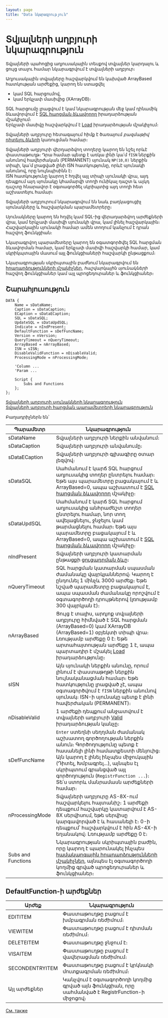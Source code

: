 ```yaml
---
layout: page
title: "Data նկարագրություն"
---
```


# Տվյալների աղբյուրի նկարագրություն

Տվյալների պահոցից աղյուսակային տեսքով տվյալներ կարդալու և ցույց տալու համար նկարագրվում է տվյալների աղբյուր։

Աղյուսակային տվյալները հաշվարկվում են կախված ArrayBased հատկության արժեքից, կարող են ստացվել 
- կամ SQL հարցումով,
- կամ երկչափ մասիվից (XArrayDB)։

SQL հարցումը լրացվում է կամ նկարագրության մեջ կամ դինամիկ ձևավորվում է [SQL հարցման ձևավորող](../ScriptProcs/SQL.md) իրադարձության մշակիչում։  
Երկչափ մասիվը հաշվարկվում է [Load](../ScriptProcs/Load.md) իրադարձության մշակիչում։

Տվյալների աղբյուրը հետագայում հիմք է ծառայում *բազմաթիվ* [դիտելու ձևերի](View.md) կառուցման համար։

Տվյալների աղբյուրի վերդարձվող տողերը կարող են նշել որևէ փաստաթուղթ։ Դրա համար պետք է առկա լինի կա՛մ `fISN` ներքին անունով հավերժական (PERMANENT) սյունակ `NP(10,0)` ներքին տիպի, կա՛մ լրացված լինի ISN հատկությունը, որևէ սյունակի անունով, որը նույնպիսինն է։  
ISN հատկությունը կարող է հղվել այլ տիպի սյունակի վրա, այդ դեպքում այդ սյունակը կհամարվի տողի ունիկալ դաշտ և այկդ դաշտը հնարավոր է օգտագործել սկրիպտից այդ տողի հետ աշխատելու համար։

Տվյալների աղբյուրում նկարագրվում են նաև բաղկացուցիչ սյունակները և հաշվարկման պարամետրերը։

Սյունակները կարող են հղվել կամ SQL-ից վերադարձվող արժեքների վրա, կամ երկչափ մասիվի սյունակի վրա, կամ լինել հաշվարկային։ Հաշվարկային սյունակի համար ամեն տողում կանչում է դրան հաշվող ֆունկցիան։

Նկարագրվող պարամետերը կարող են օգատգործվել SQL հարցման ձևավորման համար, կամ երկչափ մասիվի հաշվարկի համար, կամ սկրիկպտային մասում այլ ֆունկցիաների հաշվարկի ընթացքում։

Նկարագրության սկրիպտային բաժնում նկարագրվում են [իրադարձությունների մշակիչներ](../scriptstproced.md), *հաշվարկային սյունակների* հաշվող ֆունկցիաներ կամ այլ պրոցեդուրաներ և ֆունկցիաներ։

## Շարահյուսություն

``` as4x
DATA {
    Name = sDataName;
    Caption = sDataCaption;
    ECaption = sDataECaption;
    SQL = sDataSQL;
    UpdateSQL = sDataUpdSQL;
    Indicate = nIndPresent;
    DefaultFunction = sDefFuncName;
    Version = nVersion;
    QueryTimeout = nQueryTimeout;
    ArrayBased = nArrayBased;
    ISN = sISN;
    DisableValidFunction = nDisableValid;
    ProcessingMode = nProcessingMode;

    'Column ...
    'Param ...

    Script {
        Subs and Functions
    };
};
```

[Տվյալների աղբյուրի սյունակների նկարագրություն](../column.md)  
[Տվյալների աղբյուրի հարցման պարամետրերի նկարագրություն](../Param.md)

Բաղադրիչներն են՝

| Պարամետր | Նկարագրություն |
|--|--|
| sDataName | Տվյալների աղբյուրի ներքին անվանում։ |
| sDataCaption | Տվյալների աղբյուրի անվանումը։ |
| sDataECaption | Տվյալների աղբյուրի գլխագիրը օտար լեզվով։ |
| sDataSQL | Սահմանում է կարճ SQL հարցում աղյուսակից տողեր ընտրելու համար։ Եթե այս պարամետրը բացակայում է և ArrayBased=0, ապա աշխատում է [SQL հարցման ձևավորող](../ScriptProcs/SQL.md) մշակիչը։ |
| sDataUpdSQL | Սահմանում է կարճ SQL հարցում աղյուսակից անհրաժեշտ տողեր ընտրելու համար, նոր տող ավելացնելու, ջնջելու կամ թարմացնելու համար։ Եթե այս պարամետրը բացակայում է և ArrayBased=0, ապա աշխատում է [SQL հարցման ձևավորող](../ScriptProcs/SQL.md) մշակիչը։ |
| nIndPresent | Տվյալների աղբյուրի կատարման ընթացքի [ցուցադրման ձևը](../Constants/const_opencursor_Indicate.md)։ |
| nQueryTimeout | SQL հարցման կատարման սպասման ժամանակը վայրկյաններով։ Կարող է ընդունել 1 մինչև 3000 արժեք։ Եթե նշված պարամետրը բացակայում է, ապա սպասման ժամանակը որոշվում է օգտագործողի դրույթներով (լռությամբ 300 վայրկյան է)։ |
| nArrayBased | Ցույց է տալիս, արդյոք տվյալների աղբյուրը հիմնված է SQL հարցման (ArrayBased=0) կամ XArrayDB (ArrayBased=1) օբյեկտի տիպի վրա։ Լռությամբ արժեքը 0 է։ Եթե արտահայտության արժեքը 1 է, ապա պարտադիր է մշակել [Load](../ScriptProcs/Load.md) իրադարձությունը։ |
| sISN | Այն սյունակի ներքին անունը, որում լինում է փաստաթղթի ներքին նույնականացման համար։ Եթե հատկությունը լրացված չէ, ապա օգտագործվում է `fISN` ներքին անունով սյունակ։ ISN-ի սյունակը պետք է լինի հավերժական (PERMANENT)։ |
| nDisableValid | 1 արժեքի դեպքում անջատվում է տվյալների աղբյուրի [Valid](../ScriptProcs/Valid_Data.md) իրադարձության կանչը։ |
| sDefFuncName | `Enter` ստեղնի սեղղման ժամանակ աշխատող գործողության ներքին անուն։ Գործողությունը պետք է հասանելի լինի համատքեստի մենյուից։ Այն կարող է լինել ինչպես միջուկային (Դիտել, Խմբագրել...), այնպես էլ սկրիպտում գրանցված այլ գործողություն (`RegistrFunction ...`)։ Տե՛ս ստորև մանրամասն արժեքների համար։ |
| nProcessingMode | Տվյալների աղբյուրը AS-8X-ում հաշվարկելու հայտանիշ։ 1 արժեքի դեպքում հաշվարկը կատարվում է AS-8X սերվիսում, եթե սերվիսը կարգավորված է և հասանելի է։ 0-ի դեպքում՝ հաշվարկվում է հին AS-4X-ի եղանակով։ Լռությամբ արժեքը 0 է։ |
| Subs and Functions | Նկարագրության սկրիպտային բաժին, որը կարող է պարունակել ինչպես [համակարգային իրադարձությունների մշակիչներ](../scriptstproced.md), այնպես էլ օգտագործողի կողմից գրված պրոցեդուրաներ և ֆունկցիաներ։ |


## DefaultFunction-ի արժեքներ

| Արժեք | Նկարագրություն |
|--|--|
| EDITITEM | Փաստաթուղթը բացում է խմբագրման ռեժիմում։ |
| VIEWITEM | Փաստաթուղթը բացում է դիտման ռեժիմում։ |
| DELETEITEM | Փաստաթուղթը ջնջում է։ |
| VISAITEM | Փաստաթուղթը բացում է վավերացման ռեժիմում։ |
| SECONDENTRYITEM | Փաստաթուղթը բացում է կրկնակի մուտքագրման ռեժիմում։ |
| Այլ արժեքներ | Կանչվում է օգտագործողի կողմից գրված այն ֆունկցիան, որը սահմանված է RegistrFunction-ի միջոցով։ |

[См. также](../Defs.md)